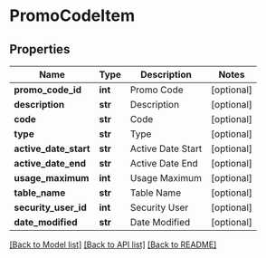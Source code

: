 # PromoCodeItem

## Properties
Name | Type | Description | Notes
------------ | ------------- | ------------- | -------------
**promo_code_id** | **int** | Promo Code | [optional] 
**description** | **str** | Description | [optional] 
**code** | **str** | Code | [optional] 
**type** | **str** | Type | [optional] 
**active_date_start** | **str** | Active Date Start | [optional] 
**active_date_end** | **str** | Active Date End | [optional] 
**usage_maximum** | **int** | Usage Maximum | [optional] 
**table_name** | **str** | Table Name | [optional] 
**security_user_id** | **int** | Security User | [optional] 
**date_modified** | **str** | Date Modified | [optional] 

[[Back to Model list]](../README.md#documentation-for-models) [[Back to API list]](../README.md#documentation-for-api-endpoints) [[Back to README]](../README.md)


